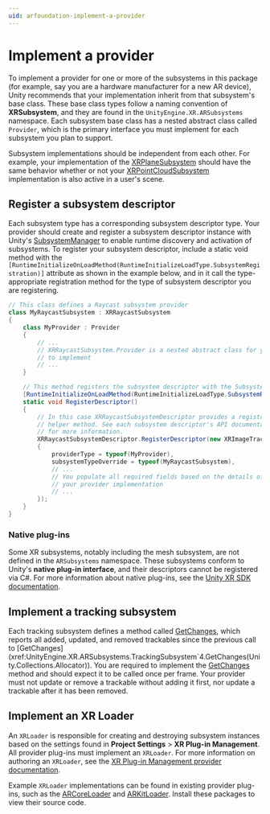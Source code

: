 ```yaml
---
uid: arfoundation-implement-a-provider
---
```

# Implement a provider

To implement a provider for one or more of the subsystems in this package (for example, say you are a hardware manufacturer for a new AR device), Unity recommends that your implementation inherit from that subsystem's base class. These base class types follow a naming convention of **XR<Feature>Subsystem**, and they are found in the `UnityEngine.XR.ARSubsystems` namespace. Each subsystem base class has a nested abstract class called `Provider`, which is the primary interface you must implement for each subsystem you plan to support.

Subsystem implementations should be independent from each other. For example, your implementation of the [XRPlaneSubsystem](xref:UnityEngine.XR.ARSubsystems.XRPlaneSubsystem) should have the same behavior whether or not your [XRPointCloudSubsystem](xref:UnityEngine.XR.ARSubsystems.XRPointCloudSubsystem) implementation is also active in a user's scene.

## Register a subsystem descriptor

Each subsystem type has a corresponding subsystem descriptor type. Your provider should create and register a subsystem descriptor instance with Unity's [SubsystemManager](https://docs.unity3d.com/ScriptReference/SubsystemManager.html) to enable runtime discovery and activation of subsystems. To register your subsystem descriptor, include a static void method with the `[RuntimeInitializeOnLoadMethod(RuntimeInitializeLoadType.SubsystemRegistration)]` attribute as shown in the example below, and in it call the type-appropriate registration method for the type of subsystem descriptor you are registering.

```csharp
// This class defines a Raycast subsystem provider
class MyRaycastSubsystem : XRRaycastSubsystem
{
    class MyProvider : Provider
    {
        // ...
        // XRRaycastSubsystem.Provider is a nested abstract class for you
        // to implement
        // ...
    }

    // This method registers the subsystem descriptor with the SubsystemManager
    [RuntimeInitializeOnLoadMethod(RuntimeInitializeLoadType.SubsystemRegistration)]
    static void RegisterDescriptor()
    {
        // In this case XRRaycastSubsystemDescriptor provides a registration
        // helper method. See each subsystem descriptor's API documentation
        // for more information.
        XRRaycastSubsystemDescriptor.RegisterDescriptor(new XRImageTrackingSubsystemDescriptor.Cinfo
        {
            providerType = typeof(MyProvider),
            subsystemTypeOverride = typeof(MyRaycastSubsystem),
            // ...
            // You populate all required fields based on the details of
            // your provider implementation
            // ...
        });
    }
}
```

### Native plug-ins

Some XR subsystems, notably including the mesh subsystem, are not defined in the `ARSubsystems` namespace. These subsystems conform to Unity's **native plug-in interface**, and their descriptors cannot be registered via C#. For more information about native plug-ins, see the [Unity XR SDK documentation](https://docs.unity3d.com/Manual/xr-sdk.html).

## Implement a tracking subsystem

Each tracking subsystem defines a method called [GetChanges](xref:UnityEngine.XR.ARSubsystems.TrackingSubsystem`4.GetChanges(Unity.Collections.Allocator)), which reports all added, updated, and removed trackables since the previous call to [GetChanges](xref:UnityEngine.XR.ARSubsystems.TrackingSubsystem`4.GetChanges(Unity.Collections.Allocator)). You are required to implement the [GetChanges](xref:UnityEngine.XR.ARSubsystems.TrackingSubsystem`4.GetChanges(Unity.Collections.Allocator)) method and should expect it to be called once per frame. Your provider must not update or remove a trackable without adding it first, nor update a trackable after it has been removed.

## Implement an XR Loader

An `XRLoader` is responsible for creating and destroying subsystem instances based on the settings found in **Project Settings** > **XR Plug-in Management**. All provider plug-ins must implement an `XRLoader`. For more information on authoring an `XRLoader`, see the [XR Plug-in Management provider documentation](https://docs.unity3d.com/Packages/com.unity.xr.management@latest?subfolder=/manual/Provider.html).

Example `XRLoader` implementations can be found in existing provider plug-ins, such as the [ARCoreLoader](xref:UnityEngine.XR.ARCore.ARCoreLoader) and [ARKitLoader](xref:UnityEngine.XR.ARKit.ARKitLoader). Install these packages to view their source code.
